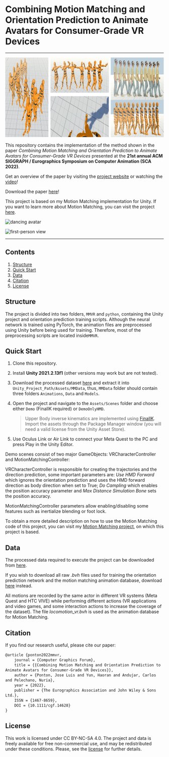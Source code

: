# Combining Motion Matching and Orientation Prediction to Animate Avatars for Consumer-Grade VR Devices

---

<p align="center">
  <img 
    width="940"
    height="252"
    src="docs/assets/img/teaser.jpg"
  >
</p>

This repository contains the implementation of the method shown in the paper *Combining Motion Matching and Orientation Prediction to Animate Avatars for Consumer-Grade VR Devices* presented at the **21st annual ACM SIGGRAPH / Eurographics Symposium on Computer Animation (SCA 2022)**.

Get an overview of the paper by visiting the [project website](https://upc-virvig.github.io/MMVR/) or watching the [video](https://www.youtube.com/embed/crU9oLX0GnM)!

Download the paper [here](docs/assets/pdf/motion_matching_vr.pdf)!

This project is based on my Motion Matching implementation for Unity. If you want to learn more about Motion Matching, you can visit the project [here](https://github.com/JLPM22/MotionMatching).

![dancing avatar](docs/assets/img/dancing.gif)

![first-person view](docs/assets/img/first_person.gif)

---

## Contents

1. [Structure](#structure)
2. [Quick Start](#quick-start)
3. [Data](#data)
4. [Citation](#citation)
5. [License](#license)

## Structure

The project is divided into two folders, ``MMVR`` and ``python``, containing the Unity project and orientation prediction training scripts. Although the neural network is trained using PyTorch, the animation files are preprocessed using Unity before being used for training. Therefore, most of the preprocessing scripts are located inside``MMVR``.

## Quick Start

1. Clone this repository.

2. Install **Unity 2021.2.13f1** (other versions may work but are not tested).

3. Download the processed dataset [here](https://zenodo.org/record/7048601/files/MMData.zip?download=1) and extract it into ``Unity_Project_Path/Assets/MMData``, thus, ``MMData`` folder should contain three folders ``Animations``, ``Data`` and ``Models``.

4. Open the project and navigate to the ``Assets/Scenes`` folder and choose either ``Demo`` (FinalIK required) or ``DemoOnlyHMD``.
   
   > Upper Body inverse kinematics are implemented using [FinalIK](https://assetstore.unity.com/packages/tools/animation/final-ik-14290). Import the assets through the Package Manager window (you will need a valid license from the Unity Asset Store).

5. Use Oculus Link or Air Link to connect your Meta Quest to the PC and press Play in the Unity Editor. 

Demo scenes consist of two major GameObjects: VRCharacterController and MotionMatchingController:

VRCharacterController is responsible for creating the trajectories and the direction prediction, some important parameters are: *Use HMD Forward* which ignores the orientation prediction and uses the HMD forward direction as body direction when set to True; *Do Campling* which enables the position accuracy parameter and *Max Distance Simulation Bone* sets the position accuracy.

MotionMatchingController parameters allow enabling/disabling some features such as inertialize blending or foot lock.

To obtain a more detailed description on how to use the Motion Matching code of this project, you can visit my [Motion Matching project](https://github.com/JLPM22/MotionMatching), on which this project is based.

## Data

The processed data required to execute the project can be downloaded from [here](https://zenodo.org/record/7048601/files/MMData.zip?download=1).

If you wish to download all raw *.bvh* files used for training the orientation prediction network and the motion matching animation database, download [here](https://zenodo.org/record/7048601/files/MMVR_Dataset.zip?download=1) instead.

All motions are recorded by the same actor in different VR systems (Meta Quest and HTC VIVE) while performing different actions (VR applications and video games, and some interaction actions to increase the coverage of the dataset). The file *locomotion_vr.bvh* is used as the animation database for Motion Matching.

## Citation

If you find our research useful, please cite our paper:

```
@article {ponton2022mmvr,
	journal = {Computer Graphics Forum},
	title = {{Combining Motion Matching and Orientation Prediction to Animate Avatars for Consumer-Grade VR Devices}},
	author = {Ponton, Jose Luis and Yun, Haoran and Andujar, Carlos and Pelechano, Nuria},
	year = {2022},
	publisher = {The Eurographics Association and John Wiley & Sons Ltd.},
	ISSN = {1467-8659},
	DOI = {10.1111/cgf.14628}
}
```

## License

This work is licensed under CC BY-NC-SA 4.0.
The project and data is freely available for free non-commercial use, and may be redistributed under these conditions. Please, see the [license](LICENSE) for further details.
